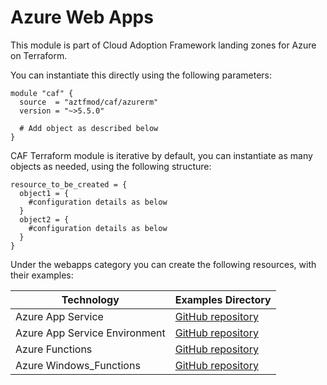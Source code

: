 # Azure Web Apps

This module is part of Cloud Adoption Framework landing zones for Azure on Terraform.

You can instantiate this directly using the following parameters:

```hcl
module "caf" {
  source  = "aztfmod/caf/azurerm"
  version = "~>5.5.0"

  # Add object as described below
}
```

CAF Terraform module is iterative by default, you can instantiate as many objects as needed, using the following structure:

```hcl
resource_to_be_created = {
  object1 = {
    #configuration details as below
  }
  object2 = {
    #configuration details as below
  }
}
```

Under the webapps category you can create the following resources, with their examples:

| Technology                    | Examples Directory                                                                                                        |
|-------------------------------|---------------------------------------------------------------------------------------------------------------------------|
| Azure App Service             | [GitHub repository](https://github.com/aztfmod/terraform-azurerm-caf/tree/master/examples/webapps/appservice/)            |
| Azure App Service Environment | [GitHub repository](https://github.com/aztfmod/terraform-azurerm-caf/tree/master/examples/webapps/appservice-environment) |
| Azure Functions               | [GitHub repository](https://github.com/aztfmod/terraform-azurerm-caf/tree/master/examples/webapps/function_app)           |
| Azure Windows_Functions       | [GitHub repository](https://github.com/aztfmod/terraform-azurerm-caf/tree/master/examples/webapps/windows_function_app)   |
